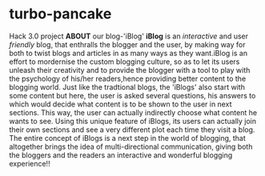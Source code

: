 # turbo-pancake
Hack 3.0 project
**ABOUT** our blog-'iBlog'
**iBlog** is an *interactive* and user *friendly* blog, that enthralls the blogger and the user, by making way for both to twist blogs and articles in as many ways as they want.iBlog is an effort to mordernise the custom blogging culture, so as to let its users unleash their creativity and to provide the blogger with a tool to play with the psychology of his/her readers,hence providing better content to the blogging world. Just like the tradtional blogs, the 'iBlogs' also start with some content but here, the user is asked several questions, his answers to which would decide what content is to be shown to the user in next sections. This way, the user can actually indirectly choose what content he wants to see. Using this unique feature of iBlogs, its users can actually join their own sections and see a very different plot each time they visit a blog. The entire concept of iBlogs is a next step in the world of blogging, that altogether brings the idea of multi-directional communication, giving both the bloggers and the readers an interactive and wonderful blogging experience!!  
